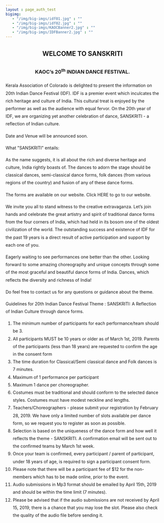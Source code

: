 ```yaml
---
layout : page_auth_test
bigimg:
   - "/img/big-imgs/idf01.jpg" : ""
   - "/img/big-imgs/idf02.jpg" : ""
   - "/img/big-imgs/KAOCBanner2.jpg" : ""
   - "/img/big-imgs/IDFBanner2.jpg" : ""
---
```

<body style="font-serif;line-height:1.8">
	<div align="center"><h2>WELCOME TO SANSKRITI </h2>
		<h3>KAOC’s 20<sup>th</sup> INDIAN DANCE FESTIVAL. </h3>
		</div>
Kerala Association of Colorado is delighted to present the information on 20th Indian Dance Festival (IDF). IDF is a premier event which inculcates the rich heritage and culture of India. This cultural treat is enjoyed by the performer as well as the audience with equal fervor. On the 20th year of IDF, we are organizing yet another celebration of dance, SANSKRITI - a reflection of Indian culture.

Date and Venue will be announced soon.

What "SANSKRITI" entails:

As the name suggests, it is all about the rich and diverse heritage and culture, India rightly boasts of. The dances to adorn the stage should be classical dances, semi-classical dance forms, folk dances (from various regions of the country) and fusion of any of these dance forms.

The forms are available on our website. Click HERE to go to our website.

We invite you all to stand witness to the creative extravaganza. Let’s join hands and celebrate the great artistry and spirit of traditional dance forms from the four corners of India, which had held in its bosom one of the oldest civilization of the world. The outstanding success and existence of IDF for the past 19 years is a direct result of active participation and support by each one of you.

Eagerly waiting to see performances one better than the other. Looking forward to some amazing choreography and unique concepts through some of the most graceful and beautiful dance forms of India. Dances, which reflects the diversity and richness of India!

Do feel free to contact us for any questions or guidance about the theme.

Guidelines for 20th Indian Dance Festival
Theme : SANSKRITI: A Reflection of Indian Culture through dance forms.
<ol>
	<li>
		The minimum number of participants for each performance/team should be 3.</li><li>
All participants MUST be 10 years or older as of March 1st, 2019. Parents of the participants (less than 18 years) are requested to confirm the age in the consent form</li><li>
The time duration for Classical/Semi classical dance and Folk dances is 7 minutes.</li><li>
Maximum of 1 performance per participant</li><li>
Maximum 1 dance per choreographer.</li><li>
Costumes must be traditional and should conform to the selected dance styles. Costumes must have modest neckline and lengths.</li><li>
Teachers/Choreographers - please submit your registration by February 28, 2019. We have only a limited number of slots available per dance form, so we request you to register as soon as possible. </li><li>
Selection is based on the uniqueness of the dance form and how well it reflects the theme - SANSKRITI. A confirmation email will be sent out to the confirmed teams by March 1st week. </li><li>
Once your team is confirmed, every participant / parent of participant, under 18 years of age, is required to sign a participant consent form.</li><li>
Please note that there will be a participant fee of $12 for the non-members which has to be made online, prior to the event.</li><li>
Audio submissions in Mp3 format should be emailed by April 15th, 2019 and should be within the time limit (7 minutes). </li><li>
Please be advised that if the audio submissions are not received by April 15, 2019, there is a chance that you may lose the slot. Please also check the quality of the audio file before sending it.</li></ol>
</body>
